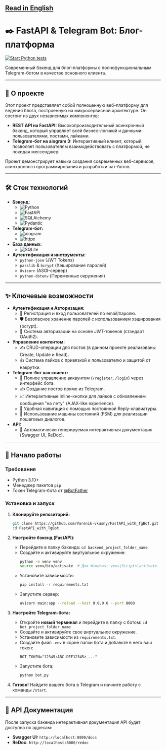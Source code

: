 [Read in English](README.md)
---

# ✒️ FastAPI & Telegram Bot: Блог-платформа

[![Start Python tests](https://github.com/Varenik-vkusny/FastAPI_with_TgBot/actions/workflows/ci.yml/badge.svg)](https://github.com/Varenik-vkusny/FastAPI_with_TgBot/actions/workflows/ci.yml)

Современный бэкенд для блог-платформы с полнофункциональным Telegram-ботом в качестве основного клиента.

---

## 🚀 О проекте

Этот проект представляет собой полноценную веб-платформу для ведения блога, построенную на микросервисной архитектуре. Он состоит из двух независимых компонентов:

*   **REST API на FastAPI:** Высокопроизводительный асинхронный бэкенд, который управляет всей бизнес-логикой и данными: пользователями, постами, лайками.
*   **Telegram-бот на aiogram 3:** Интерактивный клиент, который позволяет пользователям взаимодействовать с платформой, не покидая мессенджер.

Проект демонстрирует навыки создания современных веб-сервисов, асинхронного программирования и разработки чат-ботов.

---

## 🛠️ Стек технологий

*   **Бэкенд:**
    *   ![Python](https://img.shields.io/badge/Python-3.11-3776AB?style=for-the-badge&logo=python)
    *   ![FastAPI](https://img.shields.io/badge/FastAPI-0.100-009688?style=for-the-badge&logo=fastapi)
    *   ![SQLAlchemy](https://img.shields.io/badge/SQLAlchemy-2.0-DB4437?style=for-the-badge&logo=sqlalchemy)
    *   ![Pydantic](https://img.shields.io/badge/Pydantic-2.0-E96F00?style=for-the-badge)
*   **Telegram-бот:**
    *   ![aiogram](https://img.shields.io/badge/aiogram-3.x-26A5E4?style=for-the-badge)
    *   ![httpx](https://img.shields.io/badge/httpx-async-000000?style=for-the-badge)
*   **База данных:**
    *   ![SQLite](https://img.shields.io/badge/SQLite-3-003B57?style=for-the-badge&logo=sqlite)
*   **Аутентификация и инструменты:**
    *   `python-jose` (JWT Tokens)
    *   `passlib` & `bcrypt` (Хэширование паролей)
    *   `Uvicorn` (ASGI-сервер)
    *   `python-dotenv` (Переменные окружения)

---

## ✨ Ключевые возможности

*   **Аутентификация и Авторизация:**
    *   🔐 Регистрация и вход пользователей по email/паролю.
    *   🛡️ Безопасное хранение паролей с использованием хэширования (bcrypt).
    *   🔑 Система авторизации на основе JWT-токенов (стандарт OAuth2).
*   **Управление контентом:**
    *   ✍️ CRUD-операции для постов (в данном проекте реализованы Create, Update и Read).
    *   👍 Система лайков с привязкой к пользователю и защитой от накрутки.
*   **Telegram-бот как клиент:**
    *   🤖 Полное управление аккаунтом (`/register`, `/login`) через интерфейс бота.
    *   ✍️ Создание постов прямо из Telegram.
    *   📈 Интерактивные inline-кнопки для лайков с обновлением сообщения "на лету" (AJAX-like experience).
    *   💬 Удобная навигация с помощью постоянной Reply-клавиатуры.
    *   🧠 Использование машины состояний (FSM) для реализации пошаговых диалогов.
*   **API:**
    *   📄 Автоматически генерируемая интерактивная документация (Swagger UI, ReDoc).

---

## 🏁 Начало работы

### Требования
*   Python 3.10+
*   Менеджер пакетов `pip`
*   Токен Telegram-бота от [@BotFather](https://t.me/BotFather)

### Установка и запуск

1.  **Клонируйте репозиторий:**
    ```bash
    git clone https://github.com/Varenik-vkusny/FastAPI_with_TgBot.git
    cd FastAPI_with_TgBot
    ```

2.  **Настройте бэкенд (FastAPI):**
    *   Перейдите в папку бэкенда: `cd backend_project_folder_name`
    *   Создайте и активируйте виртуальное окружение:
        ```bash
        python -m venv venv
        source venv/bin/activate  # Для Windows: venv\Scripts\activate
        ```
    *   Установите зависимости:
        ```bash
        pip install -r requirements.txt
        ```
    *   Запустите сервер:
        ```bash
        uvicorn main:app --reload --host 0.0.0.0 --port 8000
        ```

3.  **Настройте Telegram-бота:**
    *   Откройте **новый терминал** и перейдите в папку с ботом: `cd bot_project_folder_name`
    *   Создайте и активируйте свое виртуальное окружение.
    *   Установите зависимости из `requirements.txt`.
    *   Создайте файл `.env` в корне папки бота и добавьте в него ваш токен:
        ```dotenv
        BOT_TOKEN="12345:ABC-DEF12345z_..."
        ```
    *   Запустите бота:
        ```bash
        python bot.py
        ```

4.  **Готово!** Найдите вашего бота в Telegram и начните работу с команды `/start`.

---

## 📖 API Документация

После запуска бэкенда интерактивная документация API будет доступна по адресам:
*   **Swagger UI:** `http://localhost:8000/docs`
*   **ReDoc:** `http://localhost:8000/redoc`
